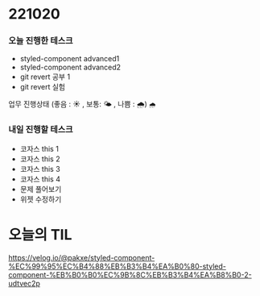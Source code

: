 # 221020

### 오늘 진행한 테스크

- styled-component advanced1
- styled-component advanced2
- git revert 공부 1
- git revert 실험

업무 진행상태 (좋음 : ☀ , 보통: 🌤 , 나쁨 : 🌧)
`🌧`

### 내일 진행할 테스크

- 코자스 this 1
- 코자스 this 2
- 코자스 this 3
- 코자스 this 4
- 문제 풀어보기
- 위젯 수정하기

# 오늘의 TIL

https://velog.io/@pakxe/styled-component-%EC%99%95%EC%B4%88%EB%B3%B4%EA%B0%80-styled-component-%EB%B0%B0%EC%9B%8C%EB%B3%B4%EA%B8%B0-2-udtvec2p
